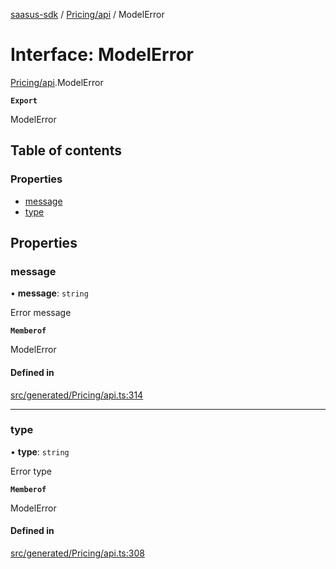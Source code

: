 [saasus-sdk](../README.md) / [Pricing/api](../modules/Pricing_api.md) / ModelError

# Interface: ModelError

[Pricing/api](../modules/Pricing_api.md).ModelError

**`Export`**

ModelError

## Table of contents

### Properties

- [message](Pricing_api.ModelError.md#message)
- [type](Pricing_api.ModelError.md#type)

## Properties

### message

• **message**: `string`

Error message

**`Memberof`**

ModelError

#### Defined in

[src/generated/Pricing/api.ts:314](https://github.com/saasus-platform/saasus-sdk-javascript/blob/997c544/src/generated/Pricing/api.ts#L314)

___

### type

• **type**: `string`

Error type

**`Memberof`**

ModelError

#### Defined in

[src/generated/Pricing/api.ts:308](https://github.com/saasus-platform/saasus-sdk-javascript/blob/997c544/src/generated/Pricing/api.ts#L308)
